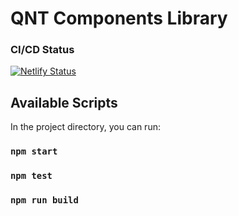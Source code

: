 # QNT Components Library 

### CI/CD Status
[![Netlify Status](https://api.netlify.com/api/v1/badges/0481d277-e9e2-4dd6-9ae6-c0c93e038f2d/deploy-status)](https://app.netlify.com/sites/qnt-components/deploys)


## Available Scripts

In the project directory, you can run:

### `npm start`
### `npm test`
### `npm run build`
